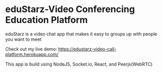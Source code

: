 # eduStarz-Video Conferencing Education Platform

eduStarz is a video chat app that makes it easy to groups up with people you want to meet

Check out my live demo: https://edustarz-video-call-platform.herokuapp.com/

This app is build using NodeJS, Socket.io, React, and Peerjs(WebRTC)